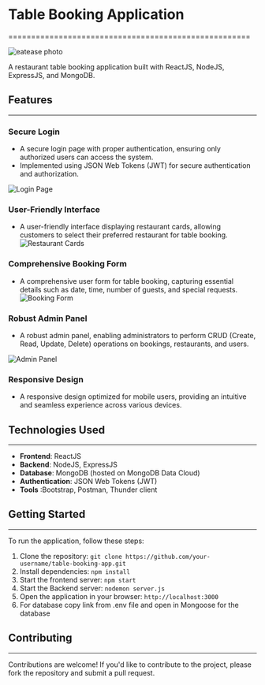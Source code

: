 

# Table Booking Application
=====================================================

![eatease photo](https://github.com/Tusharpal353/Eatease/assets/93274939/1de1d560-7b2a-4bf9-af43-1e3c73efc573)

A restaurant table booking application built with ReactJS, NodeJS, ExpressJS, and MongoDB.

## Features
-----------

### Secure Login

* A secure login page with proper authentication, ensuring only authorized users can access the system.
* Implemented using JSON Web Tokens (JWT) for secure authentication and authorization.

![Login Page](https://github.com/Tusharpal353/Eatease/assets/93274939/159a12ef-01c8-47d4-8abb-cb929be72970)

### User-Friendly Interface

* A user-friendly interface displaying restaurant cards, allowing customers to select their preferred restaurant for table booking.
![Restaurant Cards](https://github.com/Tusharpal353/Eatease/assets/93274939/a438a063-8080-4056-95e3-2fbeb38f4bf0)


### Comprehensive Booking Form

* A comprehensive user form for table booking, capturing essential details such as date, time, number of guests, and special requests.
![Booking Form](https://github.com/Tusharpal353/Eatease/assets/93274939/01b728b1-52f4-4ff4-9645-90cd220010b7)

### Robust Admin Panel

* A robust admin panel, enabling administrators to perform CRUD (Create, Read, Update, Delete) operations on bookings, restaurants, and users.

![Admin Panel](https://github.com/Tusharpal353/Eatease/assets/93274939/b696ceeb-eeff-4485-b9b6-022d6c944372)

### Responsive Design

* A responsive design optimized for mobile users, providing an intuitive and seamless experience across various devices.


## Technologies Used
--------------------

* **Frontend**: ReactJS
* **Backend**: NodeJS, ExpressJS
* **Database**: MongoDB (hosted on MongoDB Data Cloud)
* **Authentication**: JSON Web Tokens (JWT)
* **Tools** :Bootstrap, Postman, Thunder client

## Getting Started
---------------

To run the application, follow these steps:

1. Clone the repository: `git clone https://github.com/your-username/table-booking-app.git`
2. Install dependencies: `npm install`
3. Start the frontend server: `npm start`
4. Start the Backend server: `nodemon server.js`
5. Open the application in your browser: `http://localhost:3000`
6. For database copy link from .env file and open in Mongoose for the database

## Contributing
------------

Contributions are welcome! If you'd like to contribute to the project, please fork the repository and submit a pull request.
